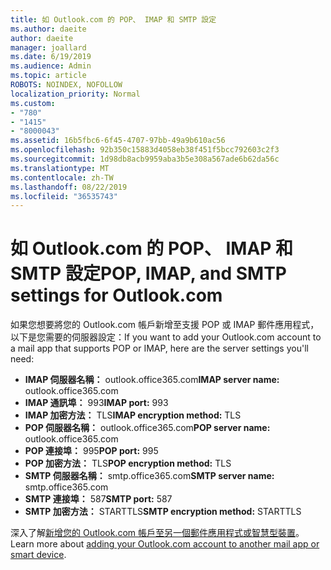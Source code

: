 ```yaml
---
title: 如 Outlook.com 的 POP、 IMAP 和 SMTP 設定
ms.author: daeite
author: daeite
manager: joallard
ms.date: 6/19/2019
ms.audience: Admin
ms.topic: article
ROBOTS: NOINDEX, NOFOLLOW
localization_priority: Normal
ms.custom:
- "780"
- "1415"
- "8000043"
ms.assetid: 16b5fbc6-6f45-4707-97bb-49a9b610ac56
ms.openlocfilehash: 92b350c15883d4058eb38f451f5bcc792603c2f3
ms.sourcegitcommit: 1d98db8acb9959aba3b5e308a567ade6b62da56c
ms.translationtype: MT
ms.contentlocale: zh-TW
ms.lasthandoff: 08/22/2019
ms.locfileid: "36535743"
---
```

# <a name="pop-imap-and-smtp-settings-for-outlookcom"></a><span data-ttu-id="447b7-102">如 Outlook.com 的 POP、 IMAP 和 SMTP 設定</span><span class="sxs-lookup"><span data-stu-id="447b7-102">POP, IMAP, and SMTP settings for Outlook.com</span></span>

<span data-ttu-id="447b7-103">如果您想要將您的 Outlook.com 帳戶新增至支援 POP 或 IMAP 郵件應用程式，以下是您需要的伺服器設定：</span><span class="sxs-lookup"><span data-stu-id="447b7-103">If you want to add your Outlook.com account to a mail app that supports POP or IMAP, here are the server settings you'll need:</span></span>
  
- <span data-ttu-id="447b7-104">**IMAP 伺服器名稱：** outlook.office365.com</span><span class="sxs-lookup"><span data-stu-id="447b7-104">**IMAP server name:** outlook.office365.com</span></span>
- <span data-ttu-id="447b7-105">**IMAP 通訊埠：** 993</span><span class="sxs-lookup"><span data-stu-id="447b7-105">**IMAP port:** 993</span></span>
- <span data-ttu-id="447b7-106">**IMAP 加密方法：** TLS</span><span class="sxs-lookup"><span data-stu-id="447b7-106">**IMAP encryption method:** TLS</span></span>
- <span data-ttu-id="447b7-107">**POP 伺服器名稱：** outlook.office365.com</span><span class="sxs-lookup"><span data-stu-id="447b7-107">**POP server name:** outlook.office365.com</span></span>  
- <span data-ttu-id="447b7-108">**POP 連接埠：** 995</span><span class="sxs-lookup"><span data-stu-id="447b7-108">**POP port:** 995</span></span>  
- <span data-ttu-id="447b7-109">**POP 加密方法：** TLS</span><span class="sxs-lookup"><span data-stu-id="447b7-109">**POP encryption method:** TLS</span></span>  
- <span data-ttu-id="447b7-110">**SMTP 伺服器名稱：** smtp.office365.com</span><span class="sxs-lookup"><span data-stu-id="447b7-110">**SMTP server name:** smtp.office365.com</span></span>
- <span data-ttu-id="447b7-111">**SMTP 連接埠：** 587</span><span class="sxs-lookup"><span data-stu-id="447b7-111">**SMTP port:** 587</span></span>
- <span data-ttu-id="447b7-112">**SMTP 加密方法：** STARTTLS</span><span class="sxs-lookup"><span data-stu-id="447b7-112">**SMTP encryption method:** STARTTLS</span></span>

<span data-ttu-id="447b7-113">深入了解[新增您的 Outlook.com 帳戶至另一個郵件應用程式或智慧型裝置](https://support.office.com/article/73f3b178-0009-41ae-aab1-87b80fa94970?wt.mc_id=Office_Outlook_com_Alchemy)。</span><span class="sxs-lookup"><span data-stu-id="447b7-113">Learn more about [adding your Outlook.com account to another mail app or smart device](https://support.office.com/article/73f3b178-0009-41ae-aab1-87b80fa94970?wt.mc_id=Office_Outlook_com_Alchemy).</span></span>